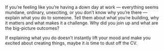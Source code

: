 

If you’re feeling like you’re having a down day at work — everything seems mundane, ordinary,
unexciting, or you don’t know why you’re there — explain what you do to someone. Tell them about
what you’re building, why it matters and what makes it a challenge. Why did you join up and what are the
big-picture outcomes?

If explaining what you do doesn’t instantly lift your mood and make you excited about creating things,
maybe it *is* time to dust off the CV.
